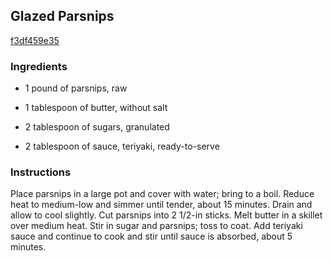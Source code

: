 ## Glazed Parsnips

[f3df459e35](http://allrecipes.com/recipe/glazed-parsnips/)

### Ingredients

 - 1 pound of parsnips, raw

 - 1 tablespoon of butter, without salt

 - 2 tablespoon of sugars, granulated

 - 2 tablespoon of sauce, teriyaki, ready-to-serve

### Instructions

Place parsnips in a large pot and cover with water; bring to a boil. Reduce heat to medium-low and simmer until tender, about 15 minutes. Drain and allow to cool slightly. Cut parsnips into 2 1/2-in sticks. Melt butter in a skillet over medium heat. Stir in sugar and parsnips; toss to coat. Add teriyaki sauce and continue to cook and stir until sauce is absorbed, about 5 minutes.